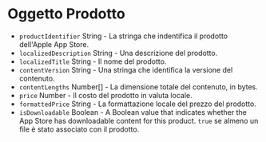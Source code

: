 # Oggetto Prodotto

* `productIdentifier` String - La stringa che indentifica il prodotto dell'Apple App Store.
* `localizedDescription` String - Una descrizione del prodotto.
* `localizedTitle` String - Il nome del prodotto.
* `contentVersion` String - Una stringa che identifica la versione del contenuto.
* `contentLengths` Number[] - La dimensione totale del contenuto, in bytes.
* `price` Number - Il costo del prodotto in valuta locale.
* `formattedPrice` String - La formattazione locale del prezzo del prodotto.
* `isDownloadable` Boolean - A Boolean value that indicates whether the App Store has downloadable content for this product. `true` se almeno un file è stato associato con il prodotto.
